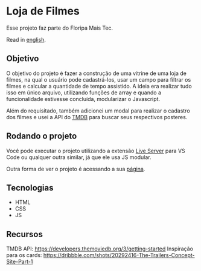 
# Loja de Filmes

Esse projeto faz parte do Floripa Mais Tec.

Read in [english](./README.en.md).

## Objetivo

O objetivo do projeto é fazer a construção de uma vitrine de uma loja de filmes, na qual o usuário pode cadastrá-los, usar um campo para filtrar os filmes e calcular a quantidade de tempo assistido. A ideia era realizar tudo isso em único arquivo, utilizando funções de array e quando a funcionalidade estivesse concluída, modularizar o Javascript.

Além do requisitado, também adicionei um modal para realizar o cadastro dos filmes e usei a API do [TMDB](https://www.themoviedb.org/) para buscar seus respectivos posteres.

## Rodando o projeto

Você pode executar o projeto utilizando a extensão [Live Server](https://marketplace.visualstudio.com/items?itemName=ritwickdey.LiveServer)  para VS Code ou qualquer outra similar, já que ele usa JS modular.

Outra forma de ver o projeto é acessando a sua [página](https://inb4iba.github.io/fmt-movie-store/).

## Tecnologias

* HTML
* CSS
* JS

## Recursos

TMDB API: https://developers.themoviedb.org/3/getting-started
Inspiração para os cards: https://dribbble.com/shots/20292416-The-Trailers-Concept-Site-Part-1
